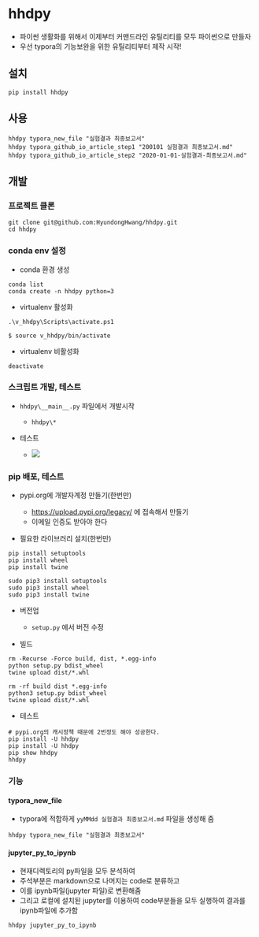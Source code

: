 # hhdpy

- 파이썬 생활화를 위해서 이제부터 커맨드라인 유틸리티를 모두 파이썬으로 만들자
- 우선 typora의 기능보완을 위한 유틸리티부터 제작 시작! 

## 설치

```
pip install hhdpy
```

## 사용

```
hhdpy typora_new_file "실험결과 최종보고서"
hhdpy typora_github_io_article_step1 "200101 실험결과 최종보고서.md"
hhdpy typora_github_io_article_step2 "2020-01-01-실험결과-최종보고서.md" 
```

## 개발

### 프로젝트 클론

```
git clone git@github.com:HyundongHwang/hhdpy.git
cd hhdpy
```

### conda env 설정

- conda 환경 생성

```
conda list
conda create -n hhdpy python=3
```

- virtualenv 활성화

```
.\v_hhdpy\Scripts\activate.ps1
```

```
$ source v_hhdpy/bin/activate 
```

- virtualenv 비활성화

```
deactivate
```

### 스크립트 개발, 테스트

- `hhdpy\__main__.py` 파일에서 개발시작
    - `hhdpy\*` 

- 테스트
    - ![](https://i.postimg.cc/nLWrCsVn/screenshot-11.png)


### pip 배포, 테스트

- pypi.org에 개발자계정 만들기(한번만)
    - https://upload.pypi.org/legacy/ 에 접속해서 만들기
    - 이메일 인증도 받아야 한다 

- 필요한 라이브러리 설치(한번만)

```
pip install setuptools
pip install wheel
pip install twine
```

```
sudo pip3 install setuptools
sudo pip3 install wheel
sudo pip3 install twine
```


- 버전업
    - `setup.py` 에서 버전 수정

- 빌드

```
rm -Recurse -Force build, dist, *.egg-info
python setup.py bdist_wheel
twine upload dist/*.whl
```

```
rm -rf build dist *.egg-info
python3 setup.py bdist_wheel
twine upload dist/*.whl
```


- 테스트

```
# pypi.org의 캐시정책 때문에 2번정도 해야 성공한다.
pip install -U hhdpy
pip install -U hhdpy
pip show hhdpy
hhdpy
```

### 기능

#### typora_new_file

- typora에 적합하게 `yyMMdd 실험결과 최종보고서.md` 파일을 생성해 줌

```
hhdpy typora_new_file "실험결과 최종보고서"
```

#### jupyter_py_to_ipynb

- 현재디렉토리의 py파일을 모두 분석하여 
- 주석부분은 markdown으로 나머지는 code로 분류하고
- 이를 ipynb파일(jupyter 파일)로 변환해줌
- 그리고 로컬에 설치된 jupyter를 이용하여 code부분들을 모두 실행하여 결과를 ipynb파일에 추가함  

```
hhdpy jupyter_py_to_ipynb
```

